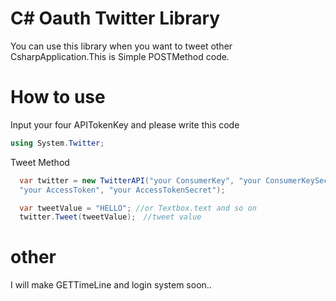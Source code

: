 # C# Oauth Twitter Library
You can use this library when you want to tweet other CsharpApplication.This is Simple POSTMethod code.
# How to use
Input your four APITokenKey and please write this code

```C#
using System.Twitter;
```
Tweet Method
```C#
  var twitter = new TwitterAPI("your ConsumerKey", "your ConsumerKeySecret",
  "your AccessToken", "your AccessTokenSecret");

  var tweetValue = "HELLO"; //or Textbox.text and so on
  twitter.Tweet(tweetValue);　//tweet value
```
            
# other
I will make GETTimeLine and login system soon..
